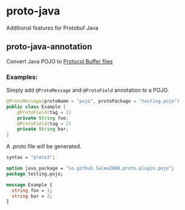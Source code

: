 # proto-java
Additional features for Protobuf Java

## proto-java-annotation
Convert Java POJO to [Protocol Buffer files](https://protobuf.dev/overview/)

### Examples:
Simply add `@ProtoMessage` and `@ProtoField` annotation to a POJO.
```java
@ProtoMessage(protoName = "pojo", protoPackage = "testing.pojo")
public class Example {
    @ProtoField(tag = 1)
    private String foo;
    @ProtoField(tag = 2)
    private String bar;
}
```

A .proto file will be generated.
```protobuf
syntax = "proto3";

option java_package = "io.github.lwlee2608.proto.plugin.pojo";
package testing.pojo;

message Example {
  string foo = 1;
  string bar = 2;
}
```